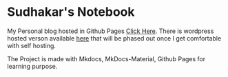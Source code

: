 # Sudhakar's Notebook

My Personal blog hosted in Github Pages [Click Here](https://sudhakarkarunaiprakasam.github.io/). There is wordpress hosted verson available [here](https://sudhakar.blog/) that will be phased out once I get comfortable with self hosting.

The Project is made with Mkdocs, MkDocs-Material, Github Pages for learning purpose.
